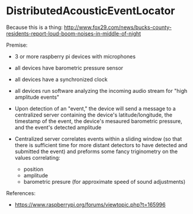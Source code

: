 # DistributedAcousticEventLocator

Because this is a thing: http://www.fox29.com/news/bucks-county-residents-report-loud-boom-noises-in-middle-of-night

Premise:

* 3 or more raspberry pi devices with microphones
* all devices have barometric pressure sensor
* all devices have a synchronized clock
* all devices run software analyzing the incoming audio stream for "high amplitude events"
* Upon detection of an "event," the device will send a message to a centralized server containing the device's latitude/longitude, the timestamp of the event, the device's mesaured barometric pressure, and the event's detected amplitude

*  Centralized server correlates events within a sliding window (so that there is sufficient time for more distant detectors to have detected and submitted the event) and preforms some fancy triginometry on the values correlating:
   * position
   * amplitude
   * barometric presure (for approximate speed of sound adjustments)


References:
  *  https://www.raspberrypi.org/forums/viewtopic.php?t=165996
